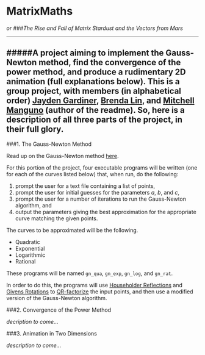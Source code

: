 MatrixMaths
==========
_or_
###_The Rise and Fall of Matrix Stardust and the Vectors from Mars_

----

#####A project aiming to implement the Gauss-Newton method, find the convergence of the power method, and produce a rudimentary 2D animation (full explanations below).  This is a group project, with members (in alphabetical order) [Jayden Gardiner](https://github.com/jaydengardiner), [Brenda Lin](https://github.com/brendaxlin), and [Mitchell Manguno](https://github.com/mmanguno) (author of the readme). So, here is a description of all three parts of the project, in their full glory.
----

###1. The Gauss-Newton Method

Read up on the Gauss-Newton method [here](http://en.wikipedia.org/wiki/Gauss%E2%80%93Newton_algorithm_).

For this portion of the project, four executable programs will be written (one for each of the curves listed below) that, when run, do the following:

1. prompt the user for a text file containing a list of points,
2. prompt the user for initial guesses for the parameters _a_, _b_, and _c_,
3. prompt the user for a number of iterations to run the Gauss-Newton algorithm, and
4. output the parameters giving the best approximation for the appropriate curve matching the given points.

The curves to be approximated will be the following.

* Quadratic
* Exponential
* Logarithmic
* Rational

These programs will be named `gn_qua`, `gn_exp`, `gn_log`, and `gn_rat`.

In order to do this, the programs will use [Householder Reflections](http://en.wikipedia.org/wiki/Householder_transformation) and [Givens Rotations](http://en.wikipedia.org/wiki/Givens_rotation) to [QR-factorize](http://en.wikipedia.org/wiki/QR_decomposition) the input points, and then use a modified version of the Gauss-Newton algorithm.

###2. Convergence of the Power Method

_decription to come..._

###3. Animation in Two Dimensions

_description to come..._


